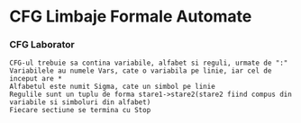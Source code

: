 # CFG Limbaje Formale Automate
### CFG Laborator
    CFG-ul trebuie sa contina variabile, alfabet si reguli, urmate de ":"
    Variabilele au numele Vars, cate o variabila pe linie, iar cel de inceput are *
    Alfabetul este numit Sigma, cate un simbol pe linie
    Regulile sunt un tuplu de forma stare1->stare2(stare2 fiind compus din variabile si simboluri din alfabet)
    Fiecare sectiune se termina cu Stop
